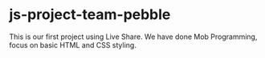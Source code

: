 # js-project-team-pebble

This is our first project using Live Share. We have done Mob Programming, focus on basic HTML and CSS styling. 
